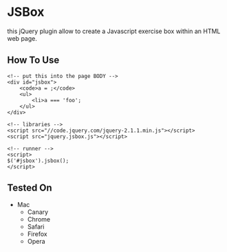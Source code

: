 JSBox
=====

this jQuery plugin allow to create a Javascript exercise box within an HTML web page.

## How To Use
    
    <!-- put this into the page BODY -->
    <div id="jsbox">
        <code>a = ;</code>
        <ul>
            <li>a === 'foo';
        </ul>
    </div>
    
    <!-- libraries -->
    <script src="//code.jquery.com/jquery-2.1.1.min.js"></script>
    <script src="jquery.jsbox.js"></script>
    
    <!-- runner -->
    <script>
    $('#jsbox').jsbox();
    </script>

## Tested On
    
- Mac
  - Canary
  - Chrome
  - Safari
  - Firefox
  - Opera
